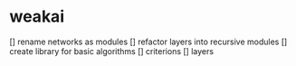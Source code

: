 # weakai

[] rename networks as modules
[] refactor layers into recursive modules
[] create library for basic algorithms
  [] criterions
  [] layers
